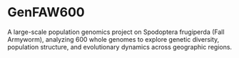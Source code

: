 # GenFAW600
A large-scale population genomics project on Spodoptera frugiperda (Fall Armyworm), analyzing 600 whole genomes to explore genetic diversity, population structure, and evolutionary dynamics across geographic regions.
